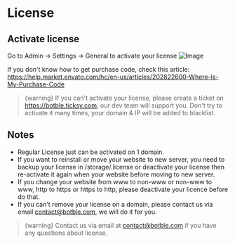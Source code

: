 # License

## Activate license

Go to Admin -> Settings -> General to activate your license
![Image](https://live.staticflickr.com/65535/51302473825_bf707472aa_b.jpg)

If you don't know how to get purchase code, check this article: https://help.market.envato.com/hc/en-us/articles/202822600-Where-Is-My-Purchase-Code

> {warning} If you can't activate your license, please create a ticket on https://botble.ticksy.com, our dev team will support you. Don't try to activate it many times, your domain & IP will be added to blacklist.

## Notes
- Regular License just can be activated on 1 domain.
- If you want to reinstall or move your website to new server, you need to backup your license in /storage/.license or deactivate 
your license then re-activate it again when your website before moving to new server. 
- If you change your website from www to non-www or non-www to www, http to https or https to http, please deactivate your licence before do that.
- If you can't remove your license on a domain, please contact us via email contact@botble.com, we will do it for you.

> {warning} Contact us via email at contact@botble.com if you have any questions about license.